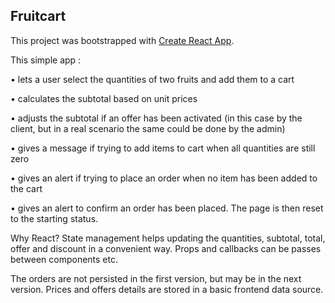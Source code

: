 ## Fruitcart

This project was bootstrapped with [Create React App](https://github.com/facebook/create-react-app).


This simple app :

• lets a user select the quantities of two fruits and add them to a cart

• calculates the subtotal based on unit prices

• adjusts the subtotal if an offer has been activated (in this case by the client, but in a real scenario the same could be done by the admin)

• gives a message if trying to add items to cart when all quantities are still zero

• gives an alert if trying to place an order when no item has been added to the cart

• gives an alert to confirm an order has been placed. The page is then reset to the starting status.

Why React? State management helps updating the quantities, subtotal, total, offer and discount in a convenient way. 
Props and callbacks can be passes between components etc.

The orders are not persisted in the first version, but may be in the next version.
Prices and offers details are stored in a basic frontend data source.


